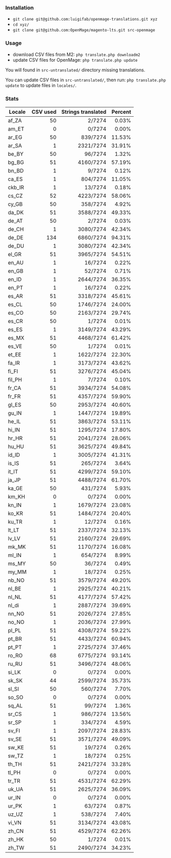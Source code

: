 ### Installation

- `git clone git@github.com:luigifab/openmage-translations.git xyz`
- `cd xyz/`
- `git clone git@github.com:OpenMage/magento-lts.git src-openmage`

### Usage

- download CSV files from M2: `php translate.php downloadm2`
- update CSV files for OpenMage: `php translate.php update`

You will found in `src-untranslated/` directory missing translations.

You can update CSV files in `src-untranslated/`, then run: `php translate.php update` to update files in `locales/`.

### Stats

| Locale  | CSV used | Strings translated | Percent |
| ------- | --------:| ------------------:| -------:|
| af_ZA   |       50 |             2/7274 |   0.03% |
| am_ET   |        0 |             0/7274 |   0.00% |
| ar_EG   |       50 |           839/7274 |  11.53% |
| ar_SA   |        1 |          2321/7274 |  31.91% |
| be_BY   |       50 |            96/7274 |   1.32% |
| bg_BG   |       51 |          4160/7274 |  57.19% |
| bn_BD   |        1 |             9/7274 |   0.12% |
| ca_ES   |        1 |           804/7274 |  11.05% |
| ckb_IR  |        1 |            13/7274 |   0.18% |
| cs_CZ   |       52 |          4223/7274 |  58.06% |
| cy_GB   |       50 |           358/7274 |   4.92% |
| da_DK   |       51 |          3588/7274 |  49.33% |
| de_AT   |       50 |             2/7274 |   0.03% |
| de_CH   |        1 |          3080/7274 |  42.34% |
| de_DE   |      134 |          6860/7274 |  94.31% |
| de_DU   |        1 |          3080/7274 |  42.34% |
| el_GR   |       51 |          3965/7274 |  54.51% |
| en_AU   |        1 |            16/7274 |   0.22% |
| en_GB   |        1 |            52/7274 |   0.71% |
| en_ID   |        1 |          2644/7274 |  36.35% |
| en_PT   |        1 |            16/7274 |   0.22% |
| es_AR   |       51 |          3318/7274 |  45.61% |
| es_CL   |       50 |          1746/7274 |  24.00% |
| es_CO   |       50 |          2163/7274 |  29.74% |
| es_CR   |       50 |             1/7274 |   0.01% |
| es_ES   |        1 |          3149/7274 |  43.29% |
| es_MX   |       51 |          4468/7274 |  61.42% |
| es_VE   |       50 |             1/7274 |   0.01% |
| et_EE   |        1 |          1622/7274 |  22.30% |
| fa_IR   |        1 |          3173/7274 |  43.62% |
| fi_FI   |       51 |          3276/7274 |  45.04% |
| fil_PH  |        1 |             7/7274 |   0.10% |
| fr_CA   |       51 |          3934/7274 |  54.08% |
| fr_FR   |       51 |          4357/7274 |  59.90% |
| gl_ES   |       50 |          2953/7274 |  40.60% |
| gu_IN   |        1 |          1447/7274 |  19.89% |
| he_IL   |       51 |          3863/7274 |  53.11% |
| hi_IN   |       51 |          1295/7274 |  17.80% |
| hr_HR   |       51 |          2041/7274 |  28.06% |
| hu_HU   |       51 |          3625/7274 |  49.84% |
| id_ID   |        1 |          3005/7274 |  41.31% |
| is_IS   |       51 |           265/7274 |   3.64% |
| it_IT   |       51 |          4299/7274 |  59.10% |
| ja_JP   |       51 |          4488/7274 |  61.70% |
| ka_GE   |       50 |           431/7274 |   5.93% |
| km_KH   |        0 |             0/7274 |   0.00% |
| kn_IN   |        1 |          1679/7274 |  23.08% |
| ko_KR   |       51 |          1484/7274 |  20.40% |
| ku_TR   |        1 |            12/7274 |   0.16% |
| lt_LT   |       51 |          2337/7274 |  32.13% |
| lv_LV   |       51 |          2160/7274 |  29.69% |
| mk_MK   |       51 |          1170/7274 |  16.08% |
| ml_IN   |        1 |           654/7274 |   8.99% |
| ms_MY   |       50 |            36/7274 |   0.49% |
| my_MM   |        1 |            18/7274 |   0.25% |
| nb_NO   |       51 |          3579/7274 |  49.20% |
| nl_BE   |        1 |          2925/7274 |  40.21% |
| nl_NL   |       51 |          4177/7274 |  57.42% |
| nl_di   |        1 |          2887/7274 |  39.69% |
| nn_NO   |       51 |          2026/7274 |  27.85% |
| no_NO   |        1 |          2036/7274 |  27.99% |
| pl_PL   |       51 |          4308/7274 |  59.22% |
| pt_BR   |       51 |          4433/7274 |  60.94% |
| pt_PT   |        1 |          2725/7274 |  37.46% |
| ro_RO   |       68 |          6775/7274 |  93.14% |
| ru_RU   |       51 |          3496/7274 |  48.06% |
| si_LK   |        0 |             0/7274 |   0.00% |
| sk_SK   |       44 |          2599/7274 |  35.73% |
| sl_SI   |       50 |           560/7274 |   7.70% |
| so_SO   |        0 |             0/7274 |   0.00% |
| sq_AL   |       51 |            99/7274 |   1.36% |
| sr_CS   |        1 |           986/7274 |  13.56% |
| sr_SP   |        1 |           334/7274 |   4.59% |
| sv_FI   |        1 |          2097/7274 |  28.83% |
| sv_SE   |       51 |          3571/7274 |  49.09% |
| sw_KE   |       51 |            19/7274 |   0.26% |
| sw_TZ   |        1 |            18/7274 |   0.25% |
| th_TH   |       51 |          2421/7274 |  33.28% |
| tl_PH   |        0 |             0/7274 |   0.00% |
| tr_TR   |       51 |          4531/7274 |  62.29% |
| uk_UA   |       51 |          2625/7274 |  36.09% |
| ur_IN   |        0 |             0/7274 |   0.00% |
| ur_PK   |        1 |            63/7274 |   0.87% |
| uz_UZ   |        1 |           538/7274 |   7.40% |
| vi_VN   |       51 |          3134/7274 |  43.08% |
| zh_CN   |       51 |          4529/7274 |  62.26% |
| zh_HK   |       50 |             1/7274 |   0.01% |
| zh_TW   |       51 |          2490/7274 |  34.23% |